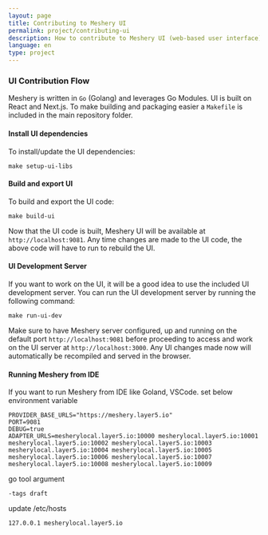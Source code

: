 ```yaml
---
layout: page
title: Contributing to Meshery UI
permalink: project/contributing-ui
description: How to contribute to Meshery UI (web-based user interface).
language: en
type: project
---
```


### <a name="contributing-ui">UI Contribution Flow</a>
Meshery is written in `Go` (Golang) and leverages Go Modules. UI is built on React and Next.js. To make building and packaging easier a `Makefile` is included in the main repository folder.

#### Install UI dependencies
To install/update the UI dependencies:
```
make setup-ui-libs
```

#### Build and export UI
To build and export the UI code:
```
make build-ui
```

Now that the UI code is built, Meshery UI will be available at `http://localhost:9081`.
Any time changes are made to the UI code, the above code will have to run to rebuild the UI.

#### UI Development Server
If you want to work on the UI, it will be a good idea to use the included UI development server. You can run the UI development server by running the following command:
```
make run-ui-dev
```

Make sure to have Meshery server configured, up and running on the default port `http://localhost:9081` before proceeding to access and work on the UI server at `http://localhost:3000`.
Any UI changes made now will automatically be recompiled and served in the browser.

#### Running Meshery from IDE
If you want to run Meshery from IDE like Goland, VSCode. set below environment variable
```
PROVIDER_BASE_URLS="https://meshery.layer5.io"
PORT=9081
DEBUG=true
ADAPTER_URLS=mesherylocal.layer5.io:10000 mesherylocal.layer5.io:10001 mesherylocal.layer5.io:10002 mesherylocal.layer5.io:10003 mesherylocal.layer5.io:10004 mesherylocal.layer5.io:10005 mesherylocal.layer5.io:10006 mesherylocal.layer5.io:10007 mesherylocal.layer5.io:10008 mesherylocal.layer5.io:10009
```
go tool argument
```shell
-tags draft
```
update /etc/hosts
```shell
127.0.0.1 mesherylocal.layer5.io
```
